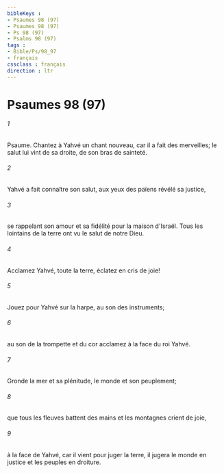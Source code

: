```yaml
---
bibleKeys : 
- Psaumes 98 (97)
- Psaumes 98 (97)
- Ps 98 (97)
- Psalms 98 (97)
tags : 
- Bible/Ps/98_97
- français
cssclass : français
direction : ltr
---
```


# Psaumes 98 (97)

###### 1
Psaume. Chantez à Yahvé un chant nouveau, car il a fait des merveilles; le salut lui vint de sa droite, de son bras de sainteté.
###### 2
Yahvé a fait connaître son salut, aux yeux des païens révélé sa justice,
###### 3
se rappelant son amour et sa fidélité pour la maison d'Israël. Tous les lointains de la terre ont vu le salut de notre Dieu.
###### 4
Acclamez Yahvé, toute la terre, éclatez en cris de joie!
###### 5
Jouez pour Yahvé sur la harpe, au son des instruments;
###### 6
au son de la trompette et du cor acclamez à la face du roi Yahvé.
###### 7
Gronde la mer et sa plénitude, le monde et son peuplement;
###### 8
que tous les fleuves battent des mains et les montagnes crient de joie,
###### 9
à la face de Yahvé, car il vient pour juger la terre, il jugera le monde en justice et les peuples en droiture.
